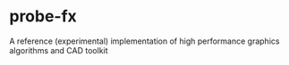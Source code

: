 # probe-fx
A reference (experimental) implementation of high performance graphics algorithms and CAD toolkit
